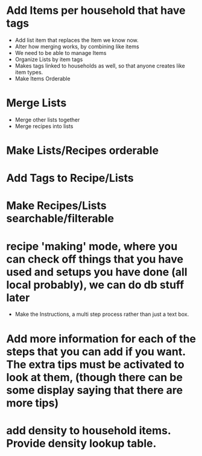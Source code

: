 # Add Items per household that have tags
  - Add list item that replaces the Item we know now.
  - Alter how merging works, by combining like items
  - We need to be able to manage Items
  - Organize Lists by item tags
  - Makes tags linked to households as well, so that anyone creates like item types.
  - Make Items Orderable

# Merge Lists
  - Merge other lists together
  - Merge recipes into lists

# Make Lists/Recipes orderable

# Add Tags to Recipe/Lists

# Make Recipes/Lists searchable/filterable

# recipe 'making' mode, where you can check off things that you have used and setups you have done (all local probably), we can do db stuff later
 - Make the Instructions, a multi step process rather than just a text box.


# Add more information for each of the steps that you can add if you want. The extra tips must be activated to look at them, (though there can be some display saying that there are more tips)

# add density to household items. Provide density lookup table.


